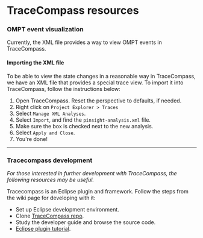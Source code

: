 # TraceCompass resources

### OMPT event visualization

Currently, the XML file provides a way to view OMPT events in TraceCompass.


#### Importing the XML file

To be able to view the state changes in a reasonable way in TraceCompass, we have an XML file that provides a special trace view. To import it into TraceCompass, follow the instructions below:

 1. Open TraceCompass. Reset the perspective to defaults, if needed.
 1. Right click on `Project Explorer > Traces`
 1. Select `Manage XML Analyses`.
 1. Select `Import`, and find the `pinsight-analysis.xml` file.
 1. Make sure the box is checked next to the new analysis.
 1. Select `Apply and Close`.
 1. You're done!

-----

### Tracecompass development

*For those interested in further development with TraceCompass, the following resources may be useful.*

 Tracecompass is an Eclipse plugin and framework. Follow the steps from the wiki page for developing with it:
 * Set up Eclipse development environment.
 * Clone [TraceCompass repo](https://git.eclipse.org/c/tracecompass/org.eclipse.tracecompass.git/about/).
 * Study the developer guide and browse the source code.
 * [Eclipse plugin tutorial](http://www.vogella.com/tutorials/EclipsePlugin/article.html).


